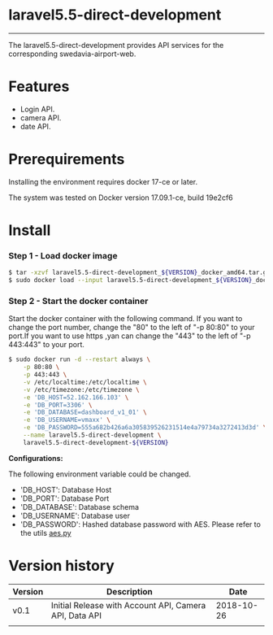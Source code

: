 # **laravel5.5-direct-development**
------

The laravel5.5-direct-development provides API services for the corresponding swedavia-airport-web.

# Features

  - Login API.
  - camera API.
  - date API.

# Prerequirements

Installing the environment requires docker 17-ce or later.

The system was tested on Docker version 17.09.1-ce, build 19e2cf6

# Install

### Step 1 - Load docker image

```sh
$ tar -xzvf laravel5.5-direct-development_${VERSION}_docker_amd64.tar.gz
$ sudo docker load --input laravel5.5-direct-development_${VERSION}_docker_amd64.tar
```

### Step 2 - Start the docker container

Start the docker container with the following command. If you want to change the port number, change the "80" to the left of "-p 80:80" to your port.If you want to use https ,yan can change the "443" to the left of "-p 443:443" to your port.

``` sh
$ sudo docker run -d --restart always \
    -p 80:80 \
    -p 443:443 \
    -v /etc/localtime:/etc/localtime \
    -v /etc/timezone:/etc/timezone \
    -e 'DB_HOST=52.162.166.103' \
    -e 'DB_PORT=3306' \
    -e 'DB_DATABASE=dashboard_v1_01' \
    -e 'DB_USERNAME=vmaxx' \
    -e 'DB_PASSWORD=555a682b426a6a305839526231514e4a79734a3272413d3d' \
    --name laravel5.5-direct-development \
    laravel5.5-direct-development-${VERSION}

```

**Configurations:**

The following environment variable could be changed.

- 'DB_HOST': Database Host
- 'DB_PORT': Database Port
- 'DB_DATABASE': Database schema
- 'DB_USERNAME': Database user
- 'DB_PASSWORD': Hashed database password with AES. Please refer to the utils [aes.py](https://github.com/DeepNorthAI/common-component/tree/master/python/db_connection)

# Version history

| Version | Description                                             |  Date        |
|---------|---------------------------------------------------------|--------------|
| v0.1    |Initial Release with Account API, Camera API, Data API   |  2018-10-26  |
|         |                                                         |              |